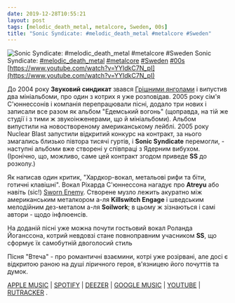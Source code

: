 ```yaml
---
date: 2019-12-28T10:55:21
layout: post
tags: [melodic_death_metal, metalcore, Sweden, 00s]
title: "Sonic Syndicate: #melodic_death_metal #metalcore #Sweden"
---
```

![Sonic Syndicate: #melodic_death_metal #metalcore #Sweden](https://i.ytimg.com/vi/YYIdkC7N_pI/hqdefault.jpg)
Sonic Syndicate: [#melodic_death_metal](/tags/#melodic_death_metal) [#metalcore](/tags/#metalcore) [#Sweden](/tags/#Sweden) [#00s](/tags/#00s) [https://www.youtube.com/watch?v=YYIdkC7N_pI](https://www.youtube.com/watch?v=YYIdkC7N_pI)

До 2004 року **Звуковий синдикат** звався [Грішними янголами](https://t.me/vast_space_unexplored/3102) і випустив два мініальбоми, про один з котрих я уже розповідав. 2005 року сім&#39;я С&#39;юннессонів і компанія перепрацювали пісні, додало три нових і записали все разом як альбом &quot;Едемський вогонь&quot; (щоправда, на тій же студії і з тими ж звукоінженерами, що й мініальбоми). Альбом випустили на новоствореному американському лейблі. 2005 року Nuclear Blast запустили відкритий конкурс на контракт, за нього змагались близько півтора тисячі гуртів, і **Sonic Syndicate** перемогли, - наступні альбоми вже створені у співпраці з Ядерним вибухом. (Іронічно, що, можливо, саме цей контракт згодом приведе **SS** до розколу.)

Як написав один критик, &quot;Хардкор-вокал, метальові рифи та біти, готичні клавішні&quot;. Вокал Ріхарда С&#39;юннессона нагадує про **Atreyu** або навіть (sic!) [Sworn Enemy](https://t.me/vast_space_unexplored/3049).  Створене музло лежить акуратно між американським металкором а-ля **Killswitch Engage** і шведським мелодійним дез-металом а-ля **Soilwork**; в цьому ж зізнаються і самі автори - щодо інфлюенсів.

На доданій пісні уже можна почути гостьовий вокал Роланда Йоганссона, котрий невдовзі стане повноправним учасником **SS**, що сформує їх самобутній двоголосий стиль

Пісня &quot;Втеча&quot; - про романтичні взаємини, котрі уже розірвані, але досі є відкритою раною на душі ліричного героя, в&#39;язницею його почуттів та думок.

[APPLE MUSIC](https://music.apple.com/ru/album/eden-fire/80083147) | [SPOTIFY](https://open.spotify.com/album/4AsFr0XL38CcgokW9I1iJ7) | [DEEZER](https://www.deezer.com/album/786839?utm_source=deezer&amp;utm_content=album-786839&amp;utm_term=1601611822_1577523211&amp;utm_medium=web) | [GOOGLE MUSIC](https://play.google.com/music/m/Bt6eww5hiw67wxalyd6xlbrobf4?t=Eden_Fire_-_Sonic_Syndicate) | [YOUTUBE](https://www.youtube.com/playlist?list=OLAK5uy_m39RpAVtnbF44m0Jur6nVOp6nDhu2GZjM) | [RUTRACKER](https://rutracker.org/forum/viewtopic.php?t=5629848) .